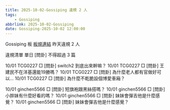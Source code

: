 ```yaml
---
title: 2025-10-02-Gossiping 違規 2 人
tags:
    - Gossiping
abbrlink: 2025-10-02-Gossiping
date: Gossiping-2025-10-02 12:00:00
---
```

Gossiping 板 [板規連結](https://www.ptt.cc/bbs/Gossiping/M.1637425085.A.07D.html)
昨天違規 2 人
<!-- more -->

違規清單
單日 [問卦] 不得超過 3 篇

10/01 TCG0227 □ [問卦] switch2 到底出來幹嘛？
10/01 TCG0227 □ [問卦] 王建民不在洋基還能19勝嗎？
10/01 TCG0227 □ [問卦] 為什麼老人都有官做好可以…
10/01 TCG0227 □ [問卦] 為什麼不乾脆設個博愛車廂？

10/01 ginchen5566 □ [問卦] 短旗袍跟黑絲搭嗎？
10/01 ginchen5566 □ [問卦] 小胖妹有什麼好看的嗎？
10/01 ginchen5566 □ [問卦] 妹妹會彈吉他是什麼感覺？
10/01 ginchen5566 □ [問卦] 妹妹會彈吉他是什麼感覺？